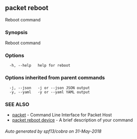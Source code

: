 ## packet reboot

Reboot command

### Synopsis

Reboot command

### Options

```
  -h, --help   help for reboot
```

### Options inherited from parent commands

```
  -j, --json   -j or --json JSON output
  -y, --yaml   -y or --yaml YAML output
```

### SEE ALSO

* [packet](packet.md)	 - Command Line Interface for Packet Host
* [packet reboot device](packet_reboot_device.md)	 - A brief description of your command

###### Auto generated by spf13/cobra on 31-May-2018
